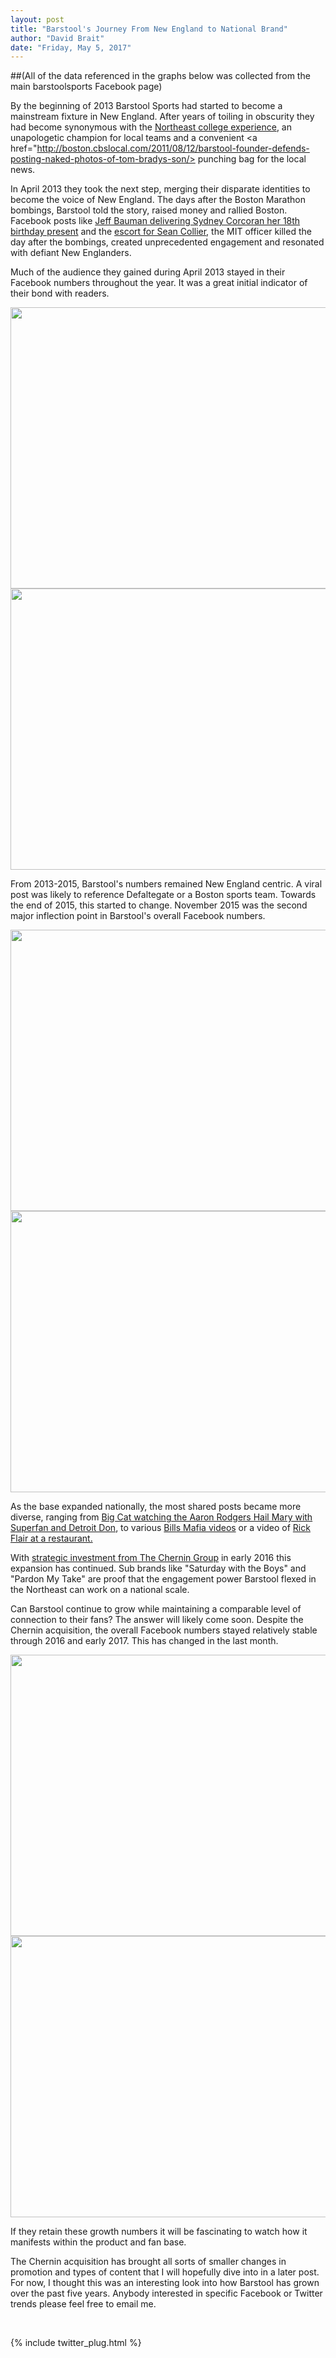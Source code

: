 ```yaml
---
layout: post
title: "Barstool's Journey From New England to National Brand"
author: "David Brait"
date: "Friday, May 5, 2017"
---
```


##(All of the data referenced in the graphs below was collected from the main barstoolsports Facebook page)

By the beginning of 2013 Barstool Sports had started to become a mainstream fixture in New England.  After years of toiling in obscurity they had become synonymous with the <a href="http://www.dailymail.co.uk/news/article-2124843/Blackout-parties-Inside-massive-drink-fueled-raves-attract-students-US.html">Northeast college experience</a>, an unapologetic champion for local teams and a convenient <a href="http://boston.cbslocal.com/2011/08/12/barstool-founder-defends-posting-naked-photos-of-tom-bradys-son/> punching bag</a> for the local news.

In April 2013 they took the next step, merging their disparate identities to become the voice of New England.  The days after the Boston Marathon bombings, Barstool told the story, raised money and rallied Boston.  Facebook posts like <a href="https://www.facebook.com/barstoolsports/photos/a.352575592501.188647.348156187501/10151640240762502/?type=3&theater">Jeff Bauman delivering Sydney Corcoran her 18th birthday present</a> and the  <a href="https://www.facebook.com/barstoolsports/photos/a.352575592501.188647.348156187501/10151635290102502/?type=3&theater">escort for Sean Collier</a>, the MIT officer killed the day after the bombings, created unprecedented engagement and resonated with defiant New Englanders. 

Much of the audience they gained during April 2013 stayed in their Facebook numbers throughout the year.  It was a great initial indicator of their bond with readers.  

<img src ="{{dbrait.github.io}}/img/avg_shares_2013.png" width="900" height="450">
<img src="{{dbrait.github.io}}/img/med_shares_2013.png" width="900" height="450">

From 2013-2015, Barstool's numbers remained New England centric.  A viral post was likely to reference Defaltegate or a Boston sports team.  Towards the end of 2015, this started to change.  November 2015 was the second major inflection point in Barstool's overall Facebook numbers.

<img src="{{dbrait.github.io}}/img/med_shares_2015.png" width="900" height="450">
<img src="{{dbrait.github.io}}/img/avg_shares_2015.png" width="900" height="450">

As the base expanded nationally, the most shared posts became more diverse, ranging from <a href="https://www.facebook.com/barstoolsports/videos/10153832862622502/">Big Cat watching the Aaron Rodgers Hail Mary with Superfan and Detroit Don</a>, to various <a href="https://www.facebook.com/barstoolsports/videos/10154951512387502/">Bills Mafia videos</a> or a video of <a href="https://www.facebook.com/barstoolsports/videos/10154574992232502/">Rick Flair at a restaurant.</a>

With <a href="http://fortune.com/2016/01/07/the-story-of-how-barstool-sports-got-sold/">strategic investment from The Chernin Group</a> in early 2016 this expansion has continued.  Sub brands like "Saturday with the Boys" and "Pardon My Take" are proof that the engagement power Barstool flexed in the Northeast can work on a national scale.

Can Barstool continue to grow while maintaining a comparable level of connection to their fans?  The answer will likely come soon.  Despite the Chernin acquisition, the overall Facebook numbers stayed relatively stable through 2016 and early 2017.   This has changed in the last month.

<img src="{{dbrait.github.io}}/img/avg_shares_1617.png" width="900" height="450">
<img src="{{dbrait.github.io}}/img/med_shares_1617.png" width="900" height="450">

If they retain these growth numbers it will be fascinating to watch how it manifests within the product and fan base.

The Chernin acquisition has brought all sorts of smaller changes in promotion and types of content that I will hopefully dive into in a later post.  For now, I thought this was an interesting look into how Barstool has grown over the past five years.  Anybody interested in specific Facebook or Twitter trends please feel free to email me.

&nbsp;

{% include twitter_plug.html %}
